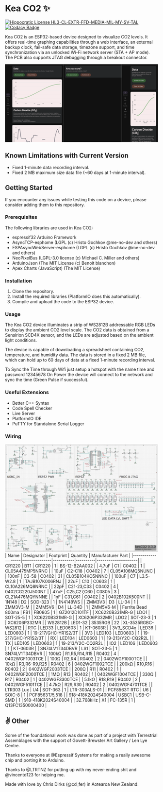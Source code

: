 # Kea CO2 ✨

[![Hippocratic License HL3-CL-EXTR-FFD-MEDIA-MIL-MY-SV-TAL](https://img.shields.io/static/v1?label=Hippocratic%20License&message=HL3-CL-EXTR-FFD-MEDIA-MIL-MY-SV-TAL&labelColor=5e2751&color=bc8c3d)](https://firstdonoharm.dev/version/3/0/cl-extr-ffd-media-mil-my-sv-tal.html)
[![Codacy Badge](https://app.codacy.com/project/badge/Grade/d99afdea32c7452dbb50257498cd0df7)](https://www.codacy.com/gh/CDFER/OSAQS-Firmware/dashboard?utm_source=github.com&amp;utm_medium=referral&amp;utm_content=CDFER/OSAQS-Firmware&amp;utm_campaign=Badge_Grade)

Kea CO2 is an ESP32-based device designed to visualize CO2 levels. It offers real-time graphing capabilities through a web interface, an external backup clock, fail-safe data storage, timezone support, and time synchronization via an unlocked Wi-Fi network server (STA + AP mode). The PCB also supports JTAG debugging through a breakout connector.

![User interface](/images/ui1.png)

## Known Limitations with Current Version
- Fixed 1-minute data recording interval.
- Fixed 2 MB maximum size data file (~60 days at 1-minute interval).

## Getting Started

If you encounter any issues while testing this code on a device, please consider adding them to this repository.

### Prerequisites
The following libraries are used in Kea CO2:

- espressif32 Arduino Framework
- AsyncTCP-esphome (LGPL (c) Hristo Gochkov @me-no-dev and others)
- ESPAsyncWebServer-esphome (LGPL (c) Hristo Gochkov @me-no-dev and others)
- NeoPixelBus (LGPL-3.0 license (c) Michael C. Miller and others)
- ArduinoJson (The MIT License (c) Benoit blanchon)
- Apex Charts (JavaScript) (The MIT License)

### Installation
1. Clone the repository.
2. Install the required libraries (PlatformIO does this automatically).
3. Compile and upload the code to the ESP32 device.

### Usage

The Kea CO2 device illuminates a strip of WS2812B addressable RGB LEDs to display the ambient CO2 level scale. The CO2 data is obtained from a Sensirion SCD4X sensor, and the LEDs are adjusted based on the ambient light conditions.

The device is capable of downloading a spreadsheet containing CO2, temperature, and humidity data. The data is stored in a fixed 2 MB file, which can hold up to 60 days of data at a fixed 1-minute recording interval.

To Sync the Time through Wifi just setup a hotspot with the name time and password 12345678
On Power the device will connect to the network and sync the time (Green Pulse if successful).

### Useful Extensions
- Better C++ Syntax
- Code Spell Checker
- Live Server
- PlatformIO IDE
- PuTTY for Standalone Serial Logger

### Wiring
![Schematic](/images/Schematic.png)
| Name               | Designator    | Footprint | Quantity | Manufacturer Part   |
|--------------------|---------------|-----------|----------|---------------------|
| CR1220             | BT1           | CR1220    | 1        | BS-12-B2AA002       |
| 4.7uF              | C1            | C0402     | 1        | CL05A475MP5NRNC     |
| 10uF               | C2-C18        | C0402     | 7        | CL05A106MQ5NUNC     |
| 100nF              | C3-58         | C0402     | 31       | CL05B104KO5NNNC     |
| 100uF              | C7            | L3.5-W2.8 | 1        | TAJB107K006RNJ      |
| 22uF               | C10           | C0603     | 1        | CL10A226MQ8NRNC     |
| 22pF               | C21-23,C33    | C0402     | 4        | 0402CG220J500NT     |
| 47uF               | C25,C27,C60   | C0805     | 3        | CL21A476MQYNNNE     |
| 1nF                | C31,C61       | C0402     | 2        | 0402B102K500NT      |
| 1N148              | D2            | SOD-323   | 1        | 1N4148WS            |
| ZMM3V3             | D3            | LL-34     | 1        | ZMM3V3-M            |
| ZMM5V6             | D4            | LL-34D    | 1        | ZMM5V6-M            |
| Ferrite Bead 800ma | FB1           | FB0805    | 1        | GZ2012D101TF        |
| XC6220B331MR-G     | LDO1          | SOT-25-5  | 1        | XC6220B331MR-G      |
| XC6206P332MR       | LDO2          | SOT-23-3  | 1        | XC6206P332MR        |
| WS2812B            | LED1-32       | 3535RGB   | 22       | XL-3535RGBC-WS2812  |
| RTC                | LED33         | LED0603   | 1        | KT-0603R            |
| 3V3_SCD4x          | LED36         | LED0603   | 1        | 19-217/GHC-YR1S2/3T |
| 3V3                | LED103        | LED0603   | 1        | 19-217/GHC-YR1S2/3T |
| RX                 | LED104        | LED0603   | 1        | 19-213/Y2C-CQ2R2L   |
| TX                 | LED105        | LED0603   | 1        | 19-213/Y2C-CQ2R2L   |
| IO2                | LED106        | LED0603   | 1        | KT-0603R            |
| SN74LV1T34DBVR     | LS1           | SOT-23-5  | 1        | SN74LV1T34DBVR      |
| 100kΩ              | R1,R5,R14,R15 | R0402     | 4        | 0402WGF1003TCE      |
| 100Ω               | R2,R4         | R0402     | 2        | 0402WGF1000TCE      |
| 10kΩ               | R3,R6-R9,R25  | R0402     | 6        | 0402WGF1002TCE      |
| 200kΩ              | R10,R16       | R0402     | 2        | 0402WGF2003TCE      |
| 200Ω               | R11           | R0402     | 1        | 0402WGF2000TCE      |
| 1MΩ                | R13           | R0402     | 1        | 0402WGF1004TCE      |
| 330Ω               | R17           | R0402     | 1        | 0402WGF3300TCE      |
| 5.1kΩ              | R18,R19       | R0402     | 2        | 0402WGF5101TCE      |
| 4.7kΩ              | R29,R30       | R0402     | 2        | 0402WGF4701TCE      |
| LTR303 Lux         | U4            | SOT-363   | 1        | LTR-303ALS-01       |
| PCF8563T RTC       | U6            | SOIC-8    | 1        | PCF8563T/5,518      |
| 918-418K2024S40004 | USBC1         | USB-C-SMD | 1        | 918-418K2024S40004  |
| 32.768kHz          | X1            | FC-135R   | 1        | Q13FC1350000400     |

## ✌️ Other

Some of the foundational work was done as part of a project with Terrestrial Assemblages with the support of Govett-Brewster Art Gallery / Len Lye Centre.

Thanks to everyone at @Espressif Systems for making a really awesome chip and porting it to Arduino.

Thanks to @LTRTNZ for putting up with my never-ending shit and @vincentd123 for helping me.

Made with love by Chris Dirks (@cd_fer) in Aotearoa New Zealand.